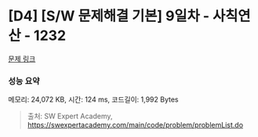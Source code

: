 # [D4] [S/W 문제해결 기본] 9일차 - 사칙연산 - 1232 

[문제 링크](https://swexpertacademy.com/main/code/problem/problemDetail.do?contestProbId=AV141J8KAIcCFAYD) 

### 성능 요약

메모리: 24,072 KB, 시간: 124 ms, 코드길이: 1,992 Bytes



> 출처: SW Expert Academy, https://swexpertacademy.com/main/code/problem/problemList.do